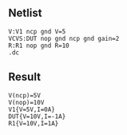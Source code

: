 ## Netlist

```text
V:V1 ncp gnd V=5
VCVS:DUT nop gnd ncp gnd gain=2
R:R1 nop gnd R=10
.dc
```

## Result

```text
V(ncp)=5V
V(nop)=10V
V1{V=5V,I=0A}
DUT{V=10V,I=-1A}
R1{V=10V,I=1A}
```
